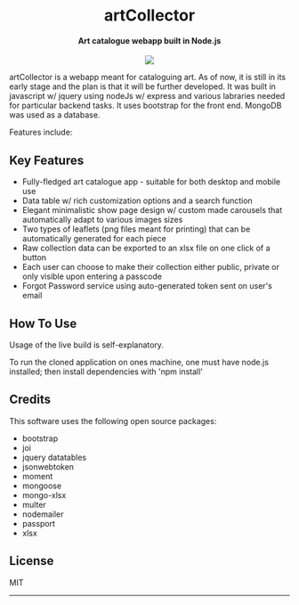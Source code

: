
<h1 align="center">
  artCollector
  <br>
</h1>

<h4 align="center">Art catalogue webapp built in Node.js</h4>
<p align="center">
  <img src="https://github.com/szczek/artCollector/assets/66899019/bd59ff43-696b-4110-b642-4d9abff3910a" />
</p>


artCollector is a webapp meant for cataloguing art. As of now, it is still in its early stage and the plan is that it will be further developed.
It was built in javascript w/ jquery using nodeJs w/ express and various labraries needed for particular backend tasks. It uses bootstrap for the front end. 
MongoDB was used as a database. 

Features include:

## Key Features

* Fully-fledged art catalogue app - suitable for both desktop and mobile use
* Data table w/ rich customization options and a search function
* Elegant minimalistic show page design w/ custom made carousels that automatically adapt to various images sizes
* Two types of leaflets (png files meant for printing) that can be automatically generated for each piece
* Raw collection data can be exported to an xlsx file on one click of a button
* Each user can choose to make their collection either public, private or only visible upon entering a passcode
* Forgot Password service using auto-generated token sent on user's email

## How To Use

Usage of the live build is self-explanatory. 

To run the cloned application on ones machine, one must have node.js installed; then install dependencies with 'npm install' 

## Credits

This software uses the following open source packages:

- bootstrap
- joi
- jquery datatables
- jsonwebtoken
- moment
- mongoose
- mongo-xlsx
- multer
- nodemailer
- passport
- xlsx


## License

MIT

---
